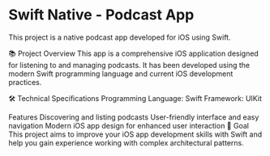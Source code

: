 # Swift Native - Podcast App
This project is a native podcast app developed for iOS using Swift.

📚 Project Overview
This app is a comprehensive iOS application designed for listening to and managing podcasts. It has been developed using the modern Swift programming language and current iOS development practices.

🛠 Technical Specifications
Programming Language: Swift
Framework: UIKit

Features
Discovering and listing podcasts
User-friendly interface and easy navigation
Modern iOS app design for enhanced user interaction
🎯 Goal
This project aims to improve your iOS app development skills with Swift and help you gain experience working with complex architectural patterns.
